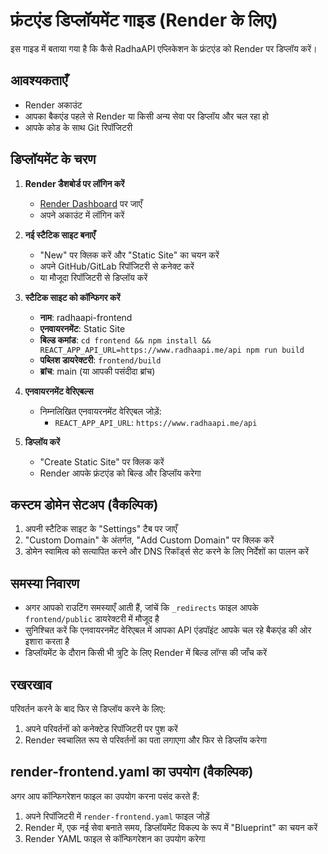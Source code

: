 # फ्रंटएंड डिप्लॉयमेंट गाइड (Render के लिए)

इस गाइड में बताया गया है कि कैसे RadhaAPI एप्लिकेशन के फ्रंटएंड को Render पर डिप्लॉय करें।

## आवश्यकताएँ

- Render अकाउंट
- आपका बैकएंड पहले से Render या किसी अन्य सेवा पर डिप्लॉय और चल रहा हो
- आपके कोड के साथ Git रिपॉजिटरी

## डिप्लॉयमेंट के चरण

1. **Render डैशबोर्ड पर लॉगिन करें**
   - [Render Dashboard](https://dashboard.render.com/) पर जाएँ
   - अपने अकाउंट में लॉगिन करें

2. **नई स्टैटिक साइट बनाएँ**
   - "New" पर क्लिक करें और "Static Site" का चयन करें
   - अपने GitHub/GitLab रिपॉजिटरी से कनेक्ट करें
   - या मौजूदा रिपॉजिटरी से डिप्लॉय करें

3. **स्टैटिक साइट को कॉन्फिगर करें**
   - **नाम**: radhaapi-frontend
   - **एनवायरनमेंट**: Static Site
   - **बिल्ड कमांड**: `cd frontend && npm install && REACT_APP_API_URL=https://www.radhaapi.me/api npm run build`
   - **पब्लिश डायरेक्टरी**: `frontend/build`
   - **ब्रांच**: main (या आपकी पसंदीदा ब्रांच)

4. **एनवायरनमेंट वेरिएबल्स**
   - निम्नलिखित एनवायरनमेंट वेरिएबल जोड़ें:
     - `REACT_APP_API_URL`: `https://www.radhaapi.me/api`

5. **डिप्लॉय करें**
   - "Create Static Site" पर क्लिक करें
   - Render आपके फ्रंटएंड को बिल्ड और डिप्लॉय करेगा

## कस्टम डोमेन सेटअप (वैकल्पिक)

1. अपनी स्टैटिक साइट के "Settings" टैब पर जाएँ
2. "Custom Domain" के अंतर्गत, "Add Custom Domain" पर क्लिक करें
3. डोमेन स्वामित्व को सत्यापित करने और DNS रिकॉर्ड्स सेट करने के लिए निर्देशों का पालन करें

## समस्या निवारण

- अगर आपको राउटिंग समस्याएँ आती हैं, जांचें कि `_redirects` फाइल आपके `frontend/public` डायरेक्टरी में मौजूद है
- सुनिश्चित करें कि एनवायरनमेंट वेरिएबल में आपका API एंडपॉइंट आपके चल रहे बैकएंड की ओर इशारा करता है
- डिप्लॉयमेंट के दौरान किसी भी त्रुटि के लिए Render में बिल्ड लॉग्स की जाँच करें

## रखरखाव

परिवर्तन करने के बाद फिर से डिप्लॉय करने के लिए:
1. अपने परिवर्तनों को कनेक्टेड रिपॉजिटरी पर पुश करें
2. Render स्वचालित रूप से परिवर्तनों का पता लगाएगा और फिर से डिप्लॉय करेगा

## render-frontend.yaml का उपयोग (वैकल्पिक)

अगर आप कॉन्फिगरेशन फाइल का उपयोग करना पसंद करते हैं:
1. अपने रिपॉजिटरी में `render-frontend.yaml` फाइल जोड़ें
2. Render में, एक नई सेवा बनाते समय, डिप्लॉयमेंट विकल्प के रूप में "Blueprint" का चयन करें
3. Render YAML फाइल से कॉन्फिगरेशन का उपयोग करेगा
